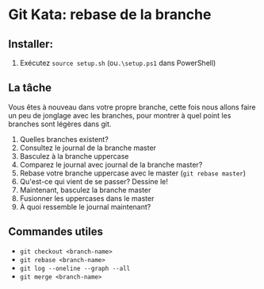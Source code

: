 # Git Kata: rebase de la branche

## Installer:
1. Exécutez `source setup.sh` (ou`.\setup.ps1` dans PowerShell)


## La tâche
Vous êtes à nouveau dans votre propre branche, cette fois nous allons faire un peu de jonglage avec les branches, pour montrer à quel point les branches sont légères dans git.

1. Quelles branches existent?
2. Consultez le journal de la branche master
3. Basculez à la branche uppercase
4. Comparez le journal avec journal de la branche master?
5. Rebase votre branche uppercase avec le master (`git rebase master`)
6. Qu'est-ce qui vient de se passer? Dessine le!
7. Maintenant, basculez la branche master
8. Fusionner les uppercases dans le master
9. À quoi ressemble le journal maintenant?

## Commandes utiles
- `git checkout <branch-name>`
- `git rebase <branch-name>`
- `git log --oneline --graph --all`
- `git merge <branch-name>`

